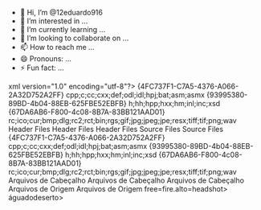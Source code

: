 - 👋 Hi, I’m @12eduardo916
- 👀 I’m interested in ...
- 🌱 I’m currently learning ...
- 💞️ I’m looking to collaborate on ...
- 📫 How to reach me ...
- 😄 Pronouns: ...
- ⚡ Fun fact: ...

<!---
12eduardo916/12eduardo916 is a ✨ special ✨ repository because its `README.md` (this file) appears on your GitHub profile.
You can click the Preview link to take a look at your changes.
--->
xml version="1.0" encoding="utf-8"?>
<Project ToolsVersion="4.0" xmlns="http://schemas.microsoft.com/developer/msbuild/2003">
  <ItemGroup>
    <Filter Include="Source Files">
      <UniqueIdentifier>{4FC737F1-C7A5-4376-A066-2A32D752A2FF}</UniqueIdentifier>
      <Extensions>cpp;c;cc;cxx;def;odl;idl;hpj;bat;asm;asmx</Extensions>
    </Filter>
    <Filter Include="Header Files">
      <UniqueIdentifier>{93995380-89BD-4b04-88EB-625FBE52EBFB}</UniqueIdentifier>
      <Extensions>h;hh;hpp;hxx;hm;inl;inc;xsd</Extensions>
    </Filter>
    <Filter Include="Resource Files">
      <UniqueIdentifier>{67DA6AB6-F800-4c08-8B7A-83BB121AAD01}</UniqueIdentifier>
      <Extensions>rc;ico;cur;bmp;dlg;rc2;rct;bin;rgs;gif;jpg;jpeg;jpe;resx;tiff;tif;png;wav</Extensions>
    </Filter>
  </ItemGroup> 
  <ItemGroup>
    <ClInclude Include="utils.h">
      <Filter>Header Files</Filter>
    </ClInclude>
    <ClInclude Include="interception.h">
      <Filter>Header Files</Filter>
    </ClInclude>
    <ClInclude Include="accel.h">
      <Filter>Header Files</Filter>
    </ClInclude>
  </ItemGroup>
  <ItemGroup>
    <ClCompile Include="utils.cpp">
      <Filter>Source Files</Filter>
    </ClCompile>
    <ClCompile Include="accel.cpp">
      <Filter>Source Files</Filter>
    </ClCompile>
  </ItemGroup>
</Project>{4FC737F1-C7A5-4376-A066-2A32D752A2FF} cpp;c;cc;cxx;def;odl;idl;hpj;bat;asm;asmx {93995380-89BD-4b04-88EB-625FBE52EBFB} h;hh;hpp;hxx;hm;inl;inc;xsd {67DA6AB6-F800-4c08-8B7A-83BB121AAD01} rc;ico;cur;bmp;dlg;rc2;rct;bin;rgs;gif;jpg;jpeg;jpe;resx;tiff;tif;png;wav Arquivos de Cabeçalho Arquivos de Cabeçalho Arquivos de Cabeçalho Arquivos de Origem Arquivos de Origem free=fire.alto=headshot> águadodeserto>
